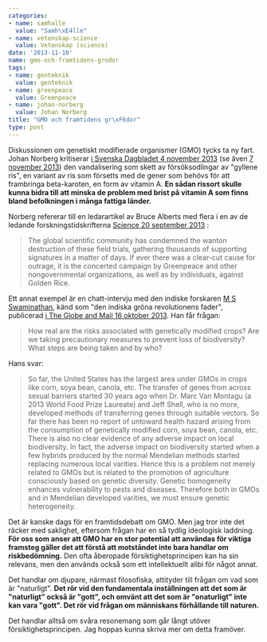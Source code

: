 ```yaml
---
categories:
- name: samhalle
  value: "Samh\xE4lle"
- name: vetenskap-science
  value: Vetenskap (science)
date: '2013-11-10'
name: gmo-och-framtidens-grodor
tags:
- name: genteknik
  value: genteknik
- name: greenpeace
  value: Greenpeace
- name: johan-norberg
  value: Johan Norberg
title: "GMO och framtidens gr\xF6dor"
type: post
---
```

Diskussionen om genetiskt modifierade organismer (GMO) tycks ta ny fart. Johan Norberg kritiserar [i Svenska Dagbladet 4 november 2013](http://www.svd.se/opinion/ledarsidan/saboterar-odlingar-med-gmo-grodor_8686736.svd) (se även [7 november 2013](http://www.svd.se/opinion/ledarsidan/mansklig-utveckling-maste-vara-viktigare-an-teknikmotstand_8699686.svd)) den vandalisering som skett av försöksodlingar av "gyllene ris", en variant  av ris som försetts med de gener som behövs för att frambringa beta-karoten, en form av vitamin A. **En sådan rissort skulle kunna bidra till att minska de problem med brist på vitamin A som finns bland befolkningen i många fattiga länder.**



Norberg refererar till en ledarartikel av Bruce Alberts med flera i en av de ledande forskningstidskrifterna [Science 20 september 2013](http://www.sciencemag.org/content/341/6152/1320.full?sid=d2e9ab9c-c3c5-48ce-9d56-240644d0a835) :

> The global scientific community has condemned the wanton destruction of these field trials, gathering thousands of supporting signatures in a matter of days. If ever there was a clear-cut cause for outrage, it is the concerted campaign by Greenpeace and other nongovernmental organizations, as well as by individuals, against Golden Rice.

Ett annat exempel är en chatt-intervju med den indiske forskaren [M S Swaminathan](http://en.wikipedia.org/wiki/M._S._Swaminathan), känd som "den indiska gröna revolutionens fader", publicerad [i The Globe and Mail 16 oktober 2013](http://www.theglobeandmail.com/globe-debate/live-wed-oct-16-at-noon-et-chat-with-the-father-of-indias-green-revolution/article14868499/). Han får frågan:

> How real are the risks associated with genetically modified crops? Are we taking precautionary measures to prevent loss of biodiversity? What steps are being taken and by who?

Hans svar:

> So far, the United States has the largest area under GMOs in crops like corn, soya bean, canola, etc. The transfer of genes from across sexual barriers started 30 years ago when Dr. Marc Van Montagu (a 2013 World Food Prize Laureate) and Jeff Shell, who is no more, developed methods of transferring genes through suitable vectors. So far there has been no report of untoward health hazard arising from the consumption of genetically modified corn, soya bean, canola, etc. There is also no clear evidence of any adverse impact on local biodiversity. In fact, the adverse impact on biodiversity started when a few hybrids produced by the normal Mendelian methods started replacing numerous local varities. Hence this is a problem not merely related to GMOs but is related to the promotion of agriculture consciously based on genetic diversity. Genetic homogeneity enhances vulnerability to pests and diseases. Therefore both in GMOs and in Mendelian developed varities, we must ensure genetic heterogeneity.

Det är kanske dags för en framtidsdebatt om GMO. Men jag tror inte det räcker med saklighet, eftersom frågan har en så tydlig ideologisk laddning. **För oss som anser att GMO har en stor potential att användas för viktiga framsteg gäller det att förstå att motståndet inte bara handlar om riskbedömning.** Den ofta åberopade försiktighetsprincipen kan ha sin relevans, men den används också som ett intellektuellt alibi för något annat.

Det handlar om djupare, närmast filosofiska, attityder till frågan om vad som är "naturligt". **Det rör vid den fundamentala inställningen att det som är "naturligt" också är "gott", och omvänt att det som är "onaturligt" inte kan vara "gott". Det rör vid frågan om människans förhållande till naturen.** 

Det handlar alltså om svåra resonemang som går långt utöver försiktighetsprincipen. Jag hoppas kunna skriva mer om detta framöver.

